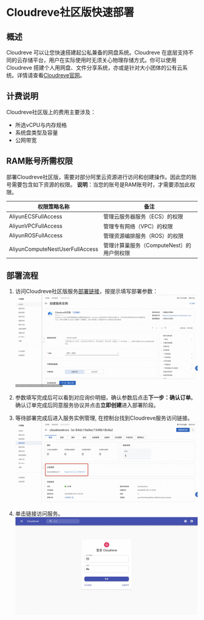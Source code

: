 # Cloudreve社区版快速部署

## 概述
Cloudreve 可以让您快速搭建起公私兼备的网盘系统。Cloudreve 在底层支持不同的云存储平台，用户在实际使用时无须关心物理存储方式。你可以使用 Cloudreve 搭建个人用网盘、文件分享系统，亦或是针对大小团体的公有云系统。详情请查看[Cloudreve官网](https://docs.cloudreve.org/)。

## 计费说明
Cloudreve社区版上的费用主要涉及：

- 所选vCPU与内存规格
- 系统盘类型及容量
- 公网带宽

## RAM账号所需权限
部署Cloudreve社区版，需要对部分阿里云资源进行访问和创建操作。因此您的账号需要包含如下资源的权限。
  **说明**：当您的账号是RAM账号时，才需要添加此权限。

| 权限策略名称                          | 备注                                 |
|---------------------------------|------------------------------------|
| AliyunECSFullAccess             | 管理云服务器服务（ECS）的权限                   |
| AliyunVPCFullAccess             | 管理专有网络（VPC）的权限                     |
| AliyunROSFullAccess             | 管理资源编排服务（ROS）的权限                   |
| AliyunComputeNestUserFullAccess | 管理计算巢服务（ComputeNest）的用户侧权限         |

## 部署流程
1. 访问Cloudreve社区版服务[部署链接](https://computenest.console.aliyun.com/service/instance/create/cn-hangzhou?type=user&ServiceId=service-a47e56f0ea9f460d8d33)，按提示填写部署参数：
![image.png](1.jpg)

2. 参数填写完成后可以看到对应询价明细，确认参数后点击**下一步：确认订单**。 确认订单完成后同意服务协议并点击**立即创建**进入部署阶段。

3. 等待部署完成后进入服务实例管理, 在控制台找到Cloudreve服务访问链接。
  ![image.png](2.jpg)

4. 单击链接访问服务。
  ![image.png](3.jpg)

